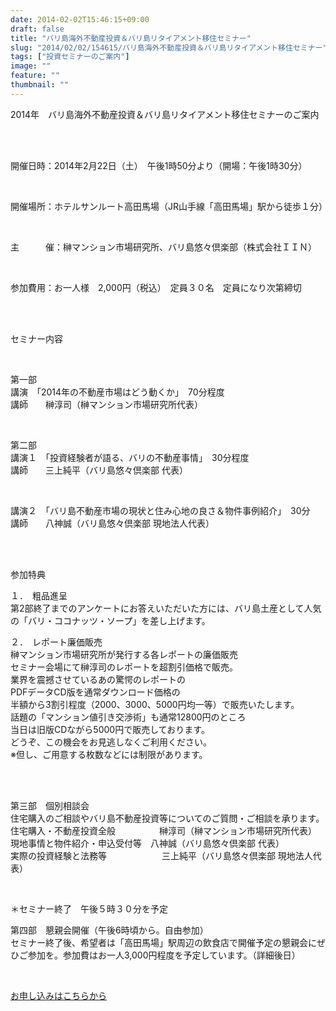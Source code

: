 ```yaml
---
date: 2014-02-02T15:46:15+09:00
draft: false
title: "バリ島海外不動産投資＆バリ島リタイアメント移住セミナー"
slug: "2014/02/02/154615/バリ島海外不動産投資＆バリ島リタイアメント移住セミナー"
tags: ["投資セミナーのご案内"]
image: ""
feature: ""
thumbnail: ""
---
```

<p>2014年　バリ島海外不動産投資＆バリ島リタイアメント移住セミナーのご案内</p><br/><br/><p>開催日時：2014年2月22日（土）　午後1時50分より（開場：午後1時30分）</p><br/><p>開催場所：ホテルサンルート高田馬場（JR山手線「高田馬場」駅から徒歩１分）</p><br/><p>主　　　催：榊マンション市場研究所、バリ島悠々倶楽部（株式会社ＩＩＮ）</p><br/><p>参加費用：お一人様　2,000円（税込）　定員３０名　定員になり次第締切</p><br/><br/><p>セミナー内容</p><br/><p>第一部　<br/>講演　「2014年の不動産市場はどう動くか」　70分程度<br/>講師　　榊淳司（榊マンション市場研究所代表）</p><br/><p>第二部<br/>講演１　「投資経験者が語る、バリの不動産事情」　30分程度<br/>講師　　三上純平（バリ島悠々倶楽部 代表）</p><br/><p>講演２　「バリ島不動産市場の現状と住み心地の良さ＆物件事例紹介」　30分<br/>講師　　八神誠（バリ島悠々倶楽部 現地法人代表）</p><br/><br/><p>参加特典<br/></p><p>１．　粗品進呈<br/>第2部終了までのアンケートにお答えいただいた方には、バリ島土産として人気の「バリ・ココナッツ・ソープ」を差し上げます。<br/></p><p>２．　レポート廉価販売<br/>榊マンション市場研究所が発行する各レポートの廉価販売<br/>セミナー会場にて榊淳司のレポートを超割引価格で販売。<br/>業界を震撼させているあの驚愕のレポートの<br/>PDFデータCD版を通常ダウンロード価格の<br/>半額から3割引程度（2000、3000、5000円均一等）で販売いたします。<br/>話題の「マンション値引き交渉術」も通常12800円のところ<br/>当日は旧版CDながら5000円で販売しております。<br/>どうぞ、この機会をお見逃しなくご利用ください。<br/>※但し、ご用意する枚数などには制限があります。</p><br/><p><br/>第三部　個別相談会<br/>住宅購入のご相談やバリ島不動産投資等についてのご質問・ご相談を承ります。<br/>住宅購入・不動産投資全般　　　　　榊淳司（榊マンション市場研究所代表）<br/>現地事情と物件紹介・申込受付等　八神誠（バリ島悠々倶楽部 代表）<br/>実際の投資経験と法務等　　　　　 　三上純平（バリ島悠々倶楽部 現地法人代表）</p><br/><p>＊セミナー終了　午後５時３０分を予定</p><p>第四部　懇親会開催（午後6時頃から。自由参加）<br/>セミナー終了後、希望者は「高田馬場」駅周辺の飲食店で開催予定の懇親会にぜひご参加を。参加費はお一人3,000円程度を予定しています。（詳細後日）</p><br/><p><u><a href="?page_id=7277" target="_blank">お申し込みはこちらから</a> </u><br/></p>

